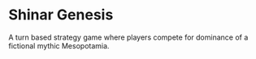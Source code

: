 <h1>Shinar Genesis</h1>
A turn based strategy game where players compete for dominance of a fictional
mythic Mesopotamia.

